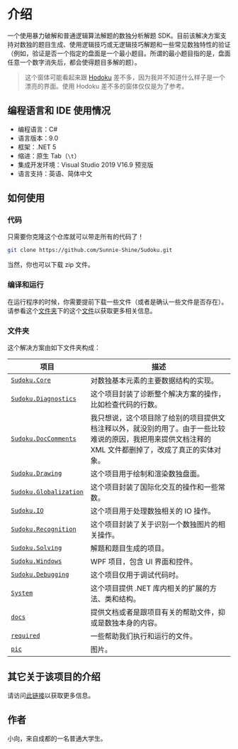 # 介绍

一个使用暴力破解和普通逻辑算法解题的数独分析解题 SDK。目前该解决方案支持对数独的题目生成、使用逻辑技巧或无逻辑技巧解题和一些常见数独特性的验证（例如，验证是否一个指定的盘面是一个最小题目。所谓的最小题目指的是，盘面任意一个数字消失后，都会使得题目多解的题）。

> 这个窗体可能看起来跟 [Hodoku](http://hodoku.sourceforge.net/en/index.php) 差不多，因为我并不知道什么样子是一个漂亮的界面。使用 Hodoku 差不多的窗体仅仅是为了参考。



## 编程语言和 IDE 使用情况

* 编程语言：C#
* 语言版本：9.0
* 框架：.NET 5
* 缩进：原生 Tab（`\t`）
* 集成开发环境：Visual Studio 2019 V16.9 预览版
* 语言支持：英语、简体中文



## 如何使用

### 代码

只需要你克隆这个仓库就可以带走所有的代码了！

```bash
git clone https://github.com/Sunnie-Shine/Sudoku.git
```

当然，你也可以下载 zip 文件。



### 编译和运行

在运行程序的时候，你需要提前下载一些文件（或者是确认一些文件是否存在）。请参看这个[文件夹](https://github.com/Sunnie-Shine/Sudoku/tree/master/ref/require)下的这个[文件](https://github.com/Sunnie-Shine/Sudoku/blob/master/ref/require/ReadMe.txt)以获取更多相关信息。



### 文件夹

这个解决方案由如下文件夹构成：

| 项目                                                         | 描述                                                         |
| ------------------------------------------------------------ | ------------------------------------------------------------ |
| [`Sudoku.Core`](https://github.com/Sunnie-Shine/Sudoku/tree/master/Sudoku.Core) | 对数独基本元素的主要数据结构的实现。                         |
| [`Sudoku.Diagnostics`](https://github.com/Sunnie-Shine/Sudoku/tree/master/Sudoku.Diagnostics) | 这个项目封装了诊断整个解决方案的操作，比如检查代码的行数。   |
| [`Sudoku.DocComments`](https://github.com/Sunnie-Shine/Sudoku/tree/master/Sudoku.DocComments) | 我只想说，这个项目除了给别的项目提供文档注释以外，就没别的用了。由于一些比较难说的原因，我把用来提供文档注释的 XML 文件都删掉了，改成了真正的实体对象。 |
| [`Sudoku.Drawing`](https://github.com/Sunnie-Shine/Sudoku/tree/master/Sudoku.Drawing) | 这个项目用于绘制和渲染数独盘面。                             |
| [`Sudoku.Globalization`](https://github.com/Sunnie-Shine/Sudoku/tree/master/Sudoku.Globalization) | 这个项目封装了国际化交互的操作和一些常数。                   |
| [`Sudoku.IO`](https://github.com/Sunnie-Shine/Sudoku/tree/master/Sudoku.IO) | 这个项目用于处理数独相关的 IO 操作。                         |
| [`Sudoku.Recognition`](https://github.com/Sunnie-Shine/Sudoku/tree/master/Sudoku.Recognition) | 这个项目封装了关于识别一个数独图片的相关操作。               |
| [`Sudoku.Solving`](https://github.com/Sunnie-Shine/Sudoku/tree/master/Sudoku.Solving) | 解题和题目生成的项目。                                       |
| [`Sudoku.Windows`](https://github.com/Sunnie-Shine/Sudoku/tree/master/Sudoku.Windows) | WPF 项目，包含 UI 界面和控件。                               |
| [`Sudoku.Debugging`](https://github.com/Sunnie-Shine/Sudoku/tree/master/Sudoku.Debugging) | 这个项目仅用于调试代码时。                                   |
| [`System`](https://github.com/Sunnie-Shine/Sudoku/tree/master/System) | 这个项目提供 .NET 库内相关的扩展的方法、类和结构。           |
| [`docs`](https://github.com/SunnieShine/Sudoku/tree/master/docs) | 提供文档或者是跟项目有关的帮助文件，抑或是数独本身的内容。   |
| [`required`](https://github.com/Sunnie-Shine/Sudoku/tree/master/required) | 一些帮助我们执行和运行的文件。                               |
| [`pic`](https://github.com/Sunnie-Shine/Sudoku/tree/master/pic) | 图片。                                                       |



## 其它关于该项目的介绍

请访问[此链接](https://sunnieshine.github.io/Sudoku/index)以获取更多信息。



## 作者

小向，来自成都的一名普通大学生。

